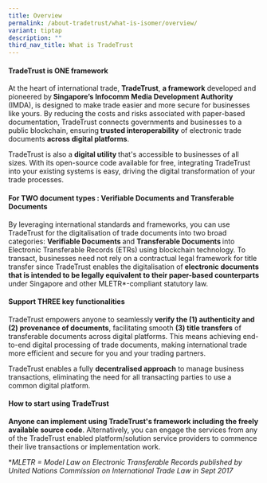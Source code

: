 ```yaml
---
title: Overview
permalink: /about-tradetrust/what-is-isomer/overview/
variant: tiptap
description: ""
third_nav_title: What is TradeTrust
---
```

<h4>TradeTrust is ONE framework</h4><p>At the heart of international trade, <strong>TradeTrust</strong>, <strong>a framework</strong> developed and pioneered by<strong> Singapore’s Infocomm Media Development Authority</strong> (IMDA), is designed to make trade easier and more secure for businesses like yours. By reducing the costs and risks associated with paper-based documentation,<strong> </strong>TradeTrust connects governments and businesses to a public blockchain, ensuring<strong> trusted interoperability</strong> of electronic trade documents <strong>across digital platforms</strong>.</p><p>TradeTrust is also a <strong>digital utility </strong>that's accessible to businesses of all sizes. With its open-source code available for free, integrating TradeTrust into your existing systems is easy, driving the digital transformation of your trade processes.</p><h4>For TWO document types : Verifiable Documents and Transferable Documents</h4><p>By leveraging international standards and frameworks, you can use TradeTrust for the digitalisation of trade documents into two broad categories: <strong>Verifiable Documents </strong>and <strong>Transferable Documents </strong>into Electronic Transferable Records (ETRs) using blockchain technology. To transact, businesses need not rely on a contractual legal framework for title transfer since TradeTrust enables the digitalisation of<strong> electronic documents that is intended to be legally equivalent to their paper-based counterparts</strong> under Singapore and other MLETR*-compliant statutory law.</p><h4>Support THREE key functionalities</h4><p>TradeTrust empowers anyone to seamlessly<strong> verify the (1) authenticity and (2) provenance of documents</strong>, facilitating smooth <strong>(3) title transfers</strong> of<strong> </strong>transferable documents across digital platforms. This means achieving end-to-end digital processing of trade documents, making international trade more efficient and secure for you and your trading partners.</p><p>TradeTrust enables a fully <strong>decentralised approach</strong> to manage business transactions, eliminating the need for all transacting parties to use a common digital platform.</p><h4>How to start using TradeTrust</h4><p><strong>Anyone can implement using TradeTrust's framework including the freely available source code</strong>. Alternatively, you can engage the services from any of the TradeTrust enabled platform/solution service providers to commence their live transactions or implementation work.</p><p></p><p>*<em>MLETR = Model Law on Electronic Transferable Records published by United Nations Commission on International Trade Law in Sept 2017</em></p><p></p>